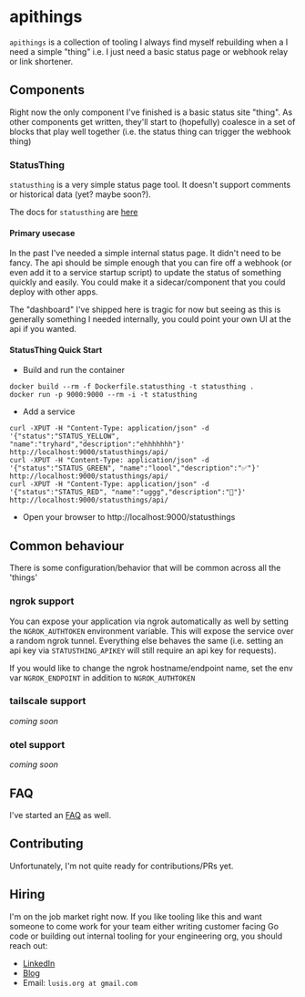 # apithings

`apithings` is a collection of tooling I always find myself rebuilding when a I need a simple "thing" i.e. I just need a basic status page or webhook relay or link shortener.

## Components

Right now the only component I've finished is a basic status site "thing". As other components get written, they'll start to (hopefully) coalesce in a set of blocks that play well together (i.e. the status thing can trigger the webhook thing)

### StatusThing

`statusthing` is a very simple status page tool. It doesn't support comments or historical data (yet? maybe soon?).

The docs for `statusthing` are [here](https://github.com/lusis/apithings/blob/main/README.md)

#### Primary usecase
In the past I've needed a simple internal status page. It didn't need to be fancy.
The api should be simple enough that you can fire off a webhook (or even add it to a service startup script) to update the status of something quickly and easily.
You could make it a sidecar/component that you could deploy with other apps.

The "dashboard" I've shipped here is tragic for now but seeing as this is generally something I needed internally, you could point your own UI at the api if you wanted.


#### StatusThing Quick Start

- Build and run the container
```
docker build --rm -f Dockerfile.statusthing -t statusthing .
docker run -p 9000:9000 --rm -i -t statusthing
```

- Add a service
```
curl -XPUT -H "Content-Type: application/json" -d '{"status":"STATUS_YELLOW", "name":"tryhard","description":"ehhhhhhh"}' http://localhost:9000/statusthings/api/
curl -XPUT -H "Content-Type: application/json" -d '{"status":"STATUS_GREEN", "name":"loool","description":"✅"}' http://localhost:9000/statusthings/api/
curl -XPUT -H "Content-Type: application/json" -d '{"status":"STATUS_RED", "name":"uggg","description":"💩"}' http://localhost:9000/statusthings/api/
```

- Open your browser to http://localhost:9000/statusthings

## Common behaviour
There is some configuration/behavior that will be common across all the 'things'

### ngrok support
You can expose your application via ngrok automatically as well by setting the `NGROK_AUTHTOKEN` environment variable.
This will expose the service over a random ngrok tunnel. Everything else behaves the same (i.e. setting an api key via `STATUSTHING_APIKEY` will still require an api key for requests).

If you would like to change the ngrok hostname/endpoint name, set the env var `NGROK_ENDPOINT` in addition to `NGROK_AUTHTOKEN`

### tailscale support
*coming soon*

### otel support 
*coming soon*

## FAQ
I've started an [FAQ](https://github.com/lusis/apithings/blob/main/FAQ.md) as well.

## Contributing
Unfortunately, I'm not quite ready for contributions/PRs yet.

## Hiring
I'm on the job market right now. If you like tooling like this and want someone to come work for your team either writing customer facing Go code or building out internal tooling for your engineering org, you should reach out:

- [LinkedIn](https://www.linkedin.com/in/lusis/)
- [Blog](https://blog.lusis.org)
- Email: `lusis.org at gmail.com`
